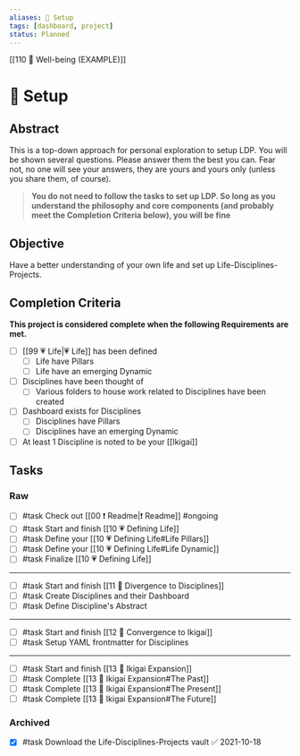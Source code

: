 ```yaml
---
aliases: 🧰 Setup
tags: [dashboard, project]
status: Planned
---
```

[[110 🎀 Well-being (EXAMPLE)]]
# 🧰 Setup
## Abstract
This is a top-down approach for personal exploration to setup LDP. You will be shown several questions. Please answer them the best you can. Fear not, no one will see your answers, they are yours and yours only (unless you share them, of course).

> **You do not need to follow the tasks to set up LDP. So long as you understand the philosophy and core components (and probably meet the Completion Criteria below), you will be fine**

## Objective
Have a better understanding of your own life and set up Life-Disciplines-Projects.

## Completion Criteria
**This project is considered complete when the following Requirements are met.**
- [ ] [[99 💗 Life|💗 Life]] has been defined
	- [ ] Life have Pillars 
	- [ ] Life have an emerging Dynamic
- [ ] Disciplines have been thought of
	- [ ] Various folders to house work related to Disciplines have been created
- [ ] Dashboard exists for Disciplines
	- [ ] Disciplines have Pillars
	- [ ] Disciplines have an emerging Dynamic
- [ ] At least 1 Discipline is noted to be your [[Ikigai]]

## Tasks
### Raw
- [ ] #task Check out [[00 ❗ Readme|❗ Readme]] #ongoing 
- [ ] #task Start and finish [[10 💗 Defining Life]]
- [ ] #task Define your [[10 💗 Defining Life#Life Pillars]]
- [ ] #task Define your [[10 💗 Defining Life#Life Dynamic]]
- [ ] #task Finalize [[10 💗 Defining Life]]
---
- [ ] #task Start and finish [[11 🔀 Divergence to Disciplines]]
- [ ] #task Create Disciplines and their Dashboard
- [ ] #task Define Discipline's Abstract
---
- [ ] #task Start and finish [[12 🔂 Convergence to Ikigai]]
- [ ] #task Setup YAML frontmatter for Disciplines
---
- [ ] #task Start and finish [[13 🎎 Ikigai Expansion]]
- [ ] #task Complete [[13 🎎 Ikigai Expansion#The Past]]
- [ ] #task Complete [[13 🎎 Ikigai Expansion#The Present]]
- [ ] #task Complete [[13 🎎 Ikigai Expansion#The Future]]

### Archived
- [x] #task Download the Life-Disciplines-Projects vault ✅ 2021-10-18